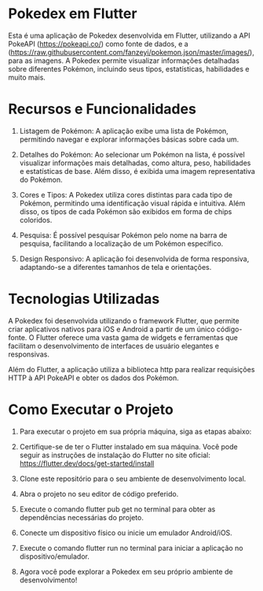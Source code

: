 # Pokedex em Flutter

Esta é uma aplicação de Pokedex desenvolvida em Flutter, utilizando a API PokeAPI (https://pokeapi.co/) como fonte de dados, e a (https://raw.githubusercontent.com/fanzeyi/pokemon.json/master/images/), para as imagens. A Pokedex permite visualizar informações detalhadas sobre diferentes Pokémon, incluindo seus tipos, estatísticas, habilidades e muito mais.

# Recursos e Funcionalidades
1. Listagem de Pokémon: A aplicação exibe uma lista de Pokémon, permitindo navegar e explorar informações básicas sobre cada um.

2. Detalhes do Pokémon: Ao selecionar um Pokémon na lista, é possível visualizar informações mais detalhadas, como altura, peso, habilidades e estatísticas de base. Além disso, é exibida uma imagem representativa do Pokémon.

3. Cores e Tipos: A Pokedex utiliza cores distintas para cada tipo de Pokémon, permitindo uma identificação visual rápida e intuitiva. Além disso, os tipos de cada Pokémon são exibidos em forma de chips coloridos.

4. Pesquisa: É possível pesquisar Pokémon pelo nome na barra de pesquisa, facilitando a localização de um Pokémon específico.

5. Design Responsivo: A aplicação foi desenvolvida de forma responsiva, adaptando-se a diferentes tamanhos de tela e orientações.

# Tecnologias Utilizadas
A Pokedex foi desenvolvida utilizando o framework Flutter, que permite criar aplicativos nativos para iOS e Android a partir de um único código-fonte. O Flutter oferece uma vasta gama de widgets e ferramentas que facilitam o desenvolvimento de interfaces de usuário elegantes e responsivas.

Além do Flutter, a aplicação utiliza a biblioteca http para realizar requisições HTTP à API PokeAPI e obter os dados dos Pokémon.

# Como Executar o Projeto
1. Para executar o projeto em sua própria máquina, siga as etapas abaixo:

2. Certifique-se de ter o Flutter instalado em sua máquina. Você pode seguir as instruções de instalação do Flutter no site oficial: https://flutter.dev/docs/get-started/install

3. Clone este repositório para o seu ambiente de desenvolvimento local.

4. Abra o projeto no seu editor de código preferido.

5. Execute o comando flutter pub get no terminal para obter as dependências necessárias do projeto.

6. Conecte um dispositivo físico ou inicie um emulador Android/iOS.

7. Execute o comando flutter run no terminal para iniciar a aplicação no dispositivo/emulador.

8. Agora você pode explorar a Pokedex em seu próprio ambiente de desenvolvimento!
